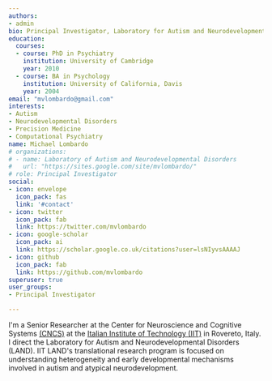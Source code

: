 ```yaml
---
authors:
- admin
bio: Principal Investigator, Laboratory for Autism and Neurodevelopmental Disorders, Istituto Italiano di Tecnologia (IIT)
education:
  courses:
  - course: PhD in Psychiatry
    institution: University of Cambridge
    year: 2010
  - course: BA in Psychology
    institution: University of California, Davis
    year: 2004
email: "mvlombardo@gmail.com"
interests:
- Autism
- Neurodevelopmental Disorders
- Precision Medicine
- Computational Psychiatry
name: Michael Lombardo
# organizations:
# - name: Laboratory of Autism and Neurodevelopmental Disorders
#   url: "https://sites.google.com/site/mvlombardo/"
# role: Principal Investigator
social:
- icon: envelope
  icon_pack: fas
  link: '#contact'
- icon: twitter
  icon_pack: fab
  link: https://twitter.com/mvlombardo
- icon: google-scholar
  icon_pack: ai
  link: https://scholar.google.co.uk/citations?user=lsNIyvsAAAAJ
- icon: github
  icon_pack: fab
  link: https://github.com/mvlombardo
superuser: true
user_groups:
- Principal Investigator

---
```


I'm a Senior Researcher at the Center for Neuroscience and Cognitive Systems [(CNCS)](https://cncs.iit.it) at the [Italian Institute of Technology (IIT)](https://www.iit.it) in Rovereto, Italy. I direct the Laboratory for Autism and Neurodevelopmental Disorders (LAND). IIT LAND's translational research program is focused on understanding heterogeneity and early developmental mechanisms involved in autism and atypical neurodevelopment.   
